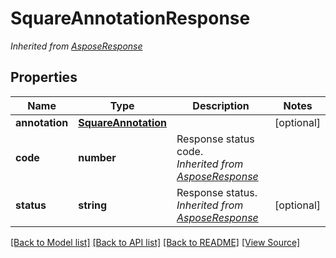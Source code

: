 ﻿# SquareAnnotationResponse


*Inherited from [AsposeResponse](AsposeResponse.md)*
## Properties
Name | Type | Description | Notes
------------ | ------------- | ------------- | -------------
**annotation** | [**SquareAnnotation**](SquareAnnotation.md) |  | [optional]
**code** | **number** | Response status code.<br />*Inherited from [AsposeResponse](AsposeResponse.md)* | 
**status** | **string** | Response status.<br />*Inherited from [AsposeResponse](AsposeResponse.md)* | [optional]

[[Back to Model list]](../README.md#documentation-for-models) [[Back to API list]](../README.md#documentation-for-api-endpoints) [[Back to README]](../README.md) [[View Source]](../src/models/squareAnnotationResponse.ts)

